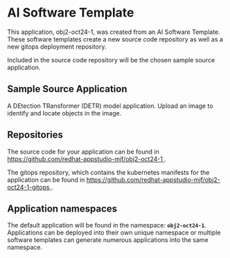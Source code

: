 # AI Software Template

This application, obj2-oct24-1, was created from an AI Software Template. These software templates create a new source code repository as well as a new gitops deployment repository.

Included in the source code repository will be the chosen sample source application.

## Sample Source Application

A DEtection TRansformer (DETR) model application. Upload an image to identify and locate objects in the image.

## Repositories

The source code for your application can be found in [https://github.com/redhat-appstudio-mjf/obj2-oct24-1 ](https://github.com/redhat-appstudio-mjf/obj2-oct24-1 ).
 
The gitops repository, which contains the kubernetes manifests for the application can be found in 
[https://github.com/redhat-appstudio-mjf/obj2-oct24-1-gitops ](https://github.com/redhat-appstudio-mjf/obj2-oct24-1-gitops ). 

## Application namespaces 

The default application will be found in the namespace: **`obj2-oct24-1`**. Applications can be deployed into their own unique namespace or multiple software templates can generate numerous applications into the same namespace.